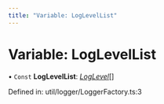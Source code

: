 ```yaml
---
title: "Variable: LogLevelList"
---
```


# Variable: LogLevelList

• `Const` **LogLevelList**: [*LogLevel*](../types/loglevel.md)[]

Defined in: util/logger/LoggerFactory.ts:3
